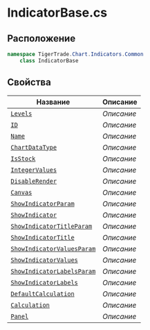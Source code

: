 
# IndicatorBase.cs
## Расположение
```csharp
namespace TigerTrade.Chart.Indicators.Common  
    class IndicatorBase
```

## Свойства
| Название | Описание |
| --- | --- |
| [`Levels`](./Свойства/Levels.md) | *Описание* |
| [`ID`](./Свойства/ID.md) | *Описание* |
| [`Name`](./Свойства/Name.md) | *Описание* |
| [`ChartDataType`](./Свойства/ChartDataType.md) | *Описание* |
| [`IsStock`](./Свойства/IsStock.md) | *Описание* |
| [`IntegerValues`](./Свойства/IntegerValues.md) | *Описание* |
| [`DisableRender`](./Свойства/DisableRender.md) | *Описание* |
| [`Canvas`](./Свойства/Canvas.md) | *Описание* |
| [`ShowIndicatorParam`](./Свойства/ShowIndicatorParam.md) | *Описание* |
| [`ShowIndicator`](./Свойства/ShowIndicator.md) | *Описание* |
| [`ShowIndicatorTitleParam`](./Свойства/ShowIndicatorTitleParam.md) | *Описание* |
| [`ShowIndicatorTitle`](./Свойства/ShowIndicatorTitle.md) | *Описание* |
| [`ShowIndicatorValuesParam`](./Свойства/ShowIndicatorValuesParam.md) | *Описание* |
| [`ShowIndicatorValues`](./Свойства/ShowIndicatorValues.md) | *Описание* |
| [`ShowIndicatorLabelsParam`](./Свойства/ShowIndicatorLabelsParam.md) | *Описание* |
| [`ShowIndicatorLabels`](./Свойства/ShowIndicatorLabels.md) | *Описание* |
| [`DefaultCalculation`](./Свойства/DefaultCalculation.md) | *Описание* |
| [`Calculation`](./Свойства/Calculation.md) | *Описание* |
| [`Panel`](./Свойства/Panel.md) | *Описание* |
